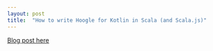 ```yaml
---
layout: post
title:  "How to write Hoogle for Kotlin in Scala (and Scala.js)"
---
```


[Blog post here](https://medium.com/virtuslab/how-to-write-hoogle-for-kotlin-in-scala-and-scala-js-8c98c1c303ff)
